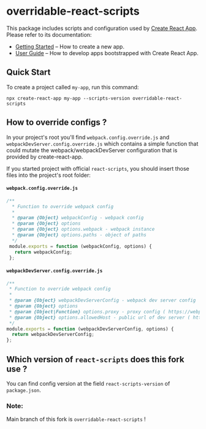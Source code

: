 # overridable-react-scripts

This package includes scripts and configuration used by [Create React App](https://github.com/Saranchenkov/create-react-app).<br>
Please refer to its documentation:

- [Getting Started](https://facebook.github.io/create-react-app/docs/getting-started) – How to create a new app.
- [User Guide](https://facebook.github.io/create-react-app/) – How to develop apps bootstrapped with Create React App.

## Quick Start

To create a project called `my-app`, run this command:

`npx create-react-app my-app --scripts-version overridable-react-scripts`

## How to override configs ?

In your project's root you'll find `webpack.config.override.js` and `webpackDevServer.config.override.js`  which contains a simple function that could mutate the webpack/webpackDevServer configuration that is provided by create-react-app.

If you started project with official `react-scripts`, you should insert those files into the project's root folder:

#### `webpack.config.override.js`
```javascript
/**
  * Function to override webpack config
  *
  * @param {Object} webpackConfig - webpack config
  * @param {Object} options
  * @param {Object} options.webpack - webpack instance
  * @param {Object} options.paths - object of paths
  */
 module.exports = function (webpackConfig, options) {
   return webpackConfig;
 };
 ```
 

#### `webpackDevServer.config.override.js`
```javascript
/**
 * Function to override webpack config
 *
 * @param {Object} webpackDevServerConfig - webpack dev server config
 * @param {Object} options
 * @param {Object|Function} options.proxy - proxy config ( https://webpack.js.org/configuration/dev-server/#devserver-proxy )
 * @param {Object} options.allowedHost - public url of dev server ( https://webpack.js.org/configuration/dev-server/#devserver-public )
 */
module.exports = function (webpackDevServerConfig, options) {
  return webpackDevServerConfig;
}; 
```
 
## Which version of `react-scripts` does this fork use ?
You can find config version at the field `react-scripts-version` of `package.json`.

### Note: 
Main branch of this fork is `overridable-react-scripts` !